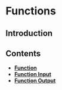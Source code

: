 # Functions

## Introduction

## Contents

* [**Function**](function.md)
 * [**Function Input**](function/function-input.md)
 * [**Function Output**](function/function-output.md)
